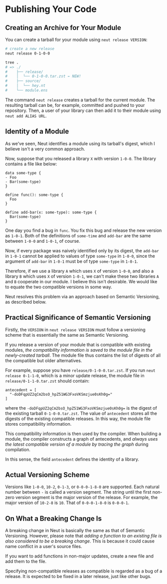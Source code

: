 # Publishing Your Code

## Creating an Archive for Your Module

You can create a tarball for your module using `neut release VERSION`:

```sh
# create a new release
neut release 0-1-0-0

tree .
# => ./
#    ├── release/
#    │  └── 0-1-0-0.tar.zst ← NEW!
#    ├── source/
#    │  └── hey.nt
#    └── module.ens
```

The command `neut release` creates a tarball for the current module. The resulting tarball can be, for example, committed and pushed to your repository. Then, a user of your library can then add it to their module using `neut add ALIAS URL`.

## Identity of a Module

As we've seen, Neut identifies a module using its tarball's digest, which I believe isn't a very common approach.

Now, suppose that you released a library `X` with version `1-0-0`. The library contains a file like below:

```neut
data some-type {
- Foo
- Bar(some-type)
}

define func(): some-type {
  Foo
}

define add-bar(x: some-type): some-type {
  Bar(some-type)
}
```

One day you find a bug in `func`. You fix this bug and release the new version as `1-0-1`. Both of the definitions of `some-time` and `add-bar` are the same between `1-0-0` and `1-0-1`, of course.

Now, if every package was naively identified only by its digest, the `add-bar` in `1-0-1` cannot be applied to values of type `some-type` in `1-0-0`, since the argument of `add-bar` in `1-0-1` must be of type `some-type` in `1-0-1`.

Therefore, if we use a library `A` which uses `X` of version `1-0-0`, and also a library `B` which uses `X` of version `1-0-1`, we can't make these two libraries `A` and `B` cooperate in our module. I believe this isn't desirable. We would like to equate the two compatible versions in some way.

Neut resolves this problem via an approach based on Semantic Versioning, as described below.

## Practical Significance of Semantic Versioning

Firstly, the `VERSION` in `neut release VERSION` must follow a versioning scheme that is essentially the same as Semantic Versioning.

If you release a version of your module that is compatible with existing modules, *the compatibility information is saved to the module file in the newly-created tarball*. The module file thus contains the list of digests of all the compatible but older alternatives.

For example, suppose you have `release/0-1-0-0.tar.zst`. If you run `neut release 0-1-1-0`, which is a minor update release, the module file in `release/0-1-1-0.tar.zst` should contain:

```text
antecedent = [
  "-doDFqpUZ2qCm2bsO_hpZ51WG3FxoVKSmzjue0sKh0g="
]
```

where the `-doDFqpUZ2qCm2bsO_hpZ51WG3FxoVKSmzjue0sKh0g=` is the digest of the existing tarball `0-1-0-0.tar.zst`. The value of `antecedent` stores all the digests of the existing compatible releases. In this way, the module file stores compatibility information.

This compatibility information is then used by the compiler. When building a module, the compiler constructs a graph of antecedents, and *always uses the latest compatible version of a module by tracing the graph* during compilation.

In this sense, the field `antecedent` defines the identity of a library.

## Actual Versioning Scheme

Versions like `1-0-0`, `10-2`, `0-1-3`, or `0-0-0-1-8-0` are supported. Each natural number between `-` is called a version segment. The string until the first non-zero version segment is the major version of the release. For example, the major version of `10-2-8` is `10`. That of `0-0-0-1-8-0` is `0-0-0-1`.

## On What a Breaking Change Is

A breaking change in Neut is basically the same as that of Semantic Versioning. However, please note that *adding a function to an existing file is also considered to be a breaking change*. This is because it could cause name conflict in a user's source files.

If you want to add functions in non-major updates, create a new file and add them to the file.

Specifying non-compatible releases as compatible is regarded as a bug of a release. It is expected to be fixed in a later release, just like other bugs.
